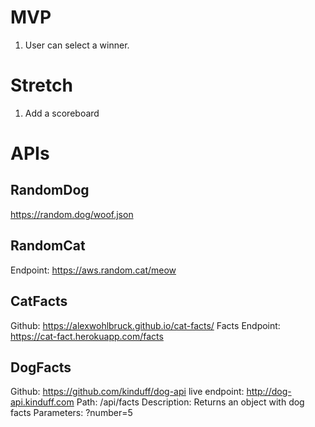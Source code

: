 # MVP

1. User can select a winner. 

# Stretch 

1. Add a scoreboard 

# APIs 

## RandomDog
https://random.dog/woof.json

## RandomCat
Endpoint: https://aws.random.cat/meow

## CatFacts
Github: https://alexwohlbruck.github.io/cat-facts/ 
Facts Endpoint: https://cat-fact.herokuapp.com/facts

## DogFacts
Github: https://github.com/kinduff/dog-api
live endpoint: http://dog-api.kinduff.com
Path: /api/facts 	Description: Returns an object with dog facts Parameters: ?number=5